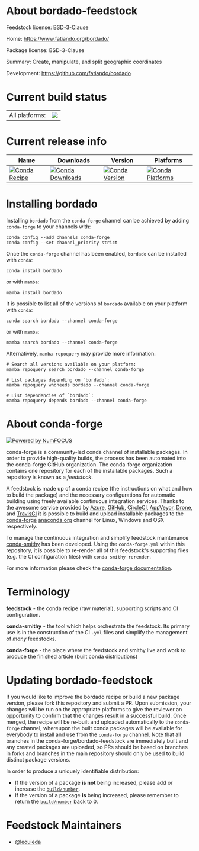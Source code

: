 About bordado-feedstock
=======================

Feedstock license: [BSD-3-Clause](https://github.com/conda-forge/bordado-feedstock/blob/main/LICENSE.txt)

Home: https://www.fatiando.org/bordado/

Package license: BSD-3-Clause

Summary: Create, manipulate, and split geographic coordinates

Development: https://github.com/fatiando/bordado

Current build status
====================


<table><tr><td>All platforms:</td>
    <td>
      <a href="https://dev.azure.com/conda-forge/feedstock-builds/_build/latest?definitionId=25283&branchName=main">
        <img src="https://dev.azure.com/conda-forge/feedstock-builds/_apis/build/status/bordado-feedstock?branchName=main">
      </a>
    </td>
  </tr>
</table>

Current release info
====================

| Name | Downloads | Version | Platforms |
| --- | --- | --- | --- |
| [![Conda Recipe](https://img.shields.io/badge/recipe-bordado-green.svg)](https://anaconda.org/conda-forge/bordado) | [![Conda Downloads](https://img.shields.io/conda/dn/conda-forge/bordado.svg)](https://anaconda.org/conda-forge/bordado) | [![Conda Version](https://img.shields.io/conda/vn/conda-forge/bordado.svg)](https://anaconda.org/conda-forge/bordado) | [![Conda Platforms](https://img.shields.io/conda/pn/conda-forge/bordado.svg)](https://anaconda.org/conda-forge/bordado) |

Installing bordado
==================

Installing `bordado` from the `conda-forge` channel can be achieved by adding `conda-forge` to your channels with:

```
conda config --add channels conda-forge
conda config --set channel_priority strict
```

Once the `conda-forge` channel has been enabled, `bordado` can be installed with `conda`:

```
conda install bordado
```

or with `mamba`:

```
mamba install bordado
```

It is possible to list all of the versions of `bordado` available on your platform with `conda`:

```
conda search bordado --channel conda-forge
```

or with `mamba`:

```
mamba search bordado --channel conda-forge
```

Alternatively, `mamba repoquery` may provide more information:

```
# Search all versions available on your platform:
mamba repoquery search bordado --channel conda-forge

# List packages depending on `bordado`:
mamba repoquery whoneeds bordado --channel conda-forge

# List dependencies of `bordado`:
mamba repoquery depends bordado --channel conda-forge
```


About conda-forge
=================

[![Powered by
NumFOCUS](https://img.shields.io/badge/powered%20by-NumFOCUS-orange.svg?style=flat&colorA=E1523D&colorB=007D8A)](https://numfocus.org)

conda-forge is a community-led conda channel of installable packages.
In order to provide high-quality builds, the process has been automated into the
conda-forge GitHub organization. The conda-forge organization contains one repository
for each of the installable packages. Such a repository is known as a *feedstock*.

A feedstock is made up of a conda recipe (the instructions on what and how to build
the package) and the necessary configurations for automatic building using freely
available continuous integration services. Thanks to the awesome service provided by
[Azure](https://azure.microsoft.com/en-us/services/devops/), [GitHub](https://github.com/),
[CircleCI](https://circleci.com/), [AppVeyor](https://www.appveyor.com/),
[Drone](https://cloud.drone.io/welcome), and [TravisCI](https://travis-ci.com/)
it is possible to build and upload installable packages to the
[conda-forge](https://anaconda.org/conda-forge) [anaconda.org](https://anaconda.org/)
channel for Linux, Windows and OSX respectively.

To manage the continuous integration and simplify feedstock maintenance
[conda-smithy](https://github.com/conda-forge/conda-smithy) has been developed.
Using the ``conda-forge.yml`` within this repository, it is possible to re-render all of
this feedstock's supporting files (e.g. the CI configuration files) with ``conda smithy rerender``.

For more information please check the [conda-forge documentation](https://conda-forge.org/docs/).

Terminology
===========

**feedstock** - the conda recipe (raw material), supporting scripts and CI configuration.

**conda-smithy** - the tool which helps orchestrate the feedstock.
                   Its primary use is in the construction of the CI ``.yml`` files
                   and simplify the management of *many* feedstocks.

**conda-forge** - the place where the feedstock and smithy live and work to
                  produce the finished article (built conda distributions)


Updating bordado-feedstock
==========================

If you would like to improve the bordado recipe or build a new
package version, please fork this repository and submit a PR. Upon submission,
your changes will be run on the appropriate platforms to give the reviewer an
opportunity to confirm that the changes result in a successful build. Once
merged, the recipe will be re-built and uploaded automatically to the
`conda-forge` channel, whereupon the built conda packages will be available for
everybody to install and use from the `conda-forge` channel.
Note that all branches in the conda-forge/bordado-feedstock are
immediately built and any created packages are uploaded, so PRs should be based
on branches in forks and branches in the main repository should only be used to
build distinct package versions.

In order to produce a uniquely identifiable distribution:
 * If the version of a package **is not** being increased, please add or increase
   the [``build/number``](https://docs.conda.io/projects/conda-build/en/latest/resources/define-metadata.html#build-number-and-string).
 * If the version of a package **is** being increased, please remember to return
   the [``build/number``](https://docs.conda.io/projects/conda-build/en/latest/resources/define-metadata.html#build-number-and-string)
   back to 0.

Feedstock Maintainers
=====================

* [@leouieda](https://github.com/leouieda/)

